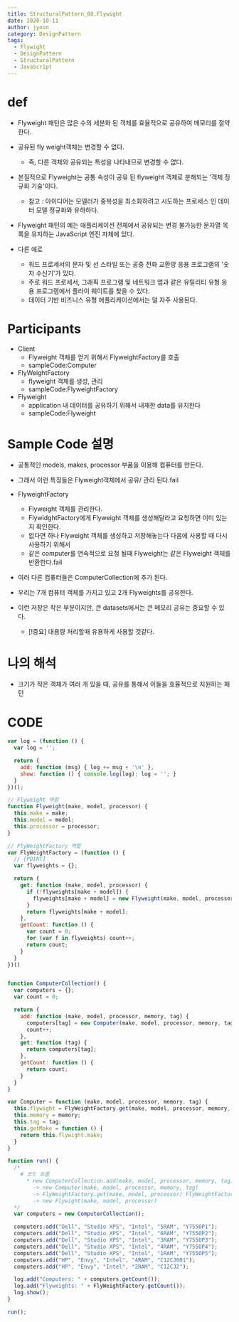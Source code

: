```yaml
---
title: StructuralPattern_08.Flywight
date: 2020-10-11
author: jyoon
category: DesignPattern
tags:
  - Flywight
  - DesignPattern
  - StructuralPattern
  - JavaScript
---
```


# def
  * Flyweight 패턴은 많은 수의 세분화 된 객체를 효율적으로 공유하여 메모리를 절약한다.
  * 공유된 fly weight객체는 변경할 수 없다.
    - 즉, 다른 객체와 공유되는 특성을 나타내므로 변경할 수 없다.
  
  * 본질적으로 Flyweight는 공통 속성이 공유 된 flyweight 객체로 분해되는 '객체 정규화 기술'이다.
    - 참고 : 아이디어는 모델러가 중복성을 최소화하려고 시도하는 프로세스 인 데이터 모델 정규화와 유하하다.
  
  * Flyweight 패턴의 예는 애플리케이션 전체에서 공유되는 
    변경 불가능한 문자열 목록을 유지하는 JavaScript 엔진 자체에 있다.
  
  * 다른 예로
    - 워드 프로세서의 문자 및 선 스타일 또는 공중 전화 교환망 응용 프로그램의 '숫자 수신기'가 있다. 
    - 주로 워드 프로세서, 그래픽 프로그램 및 네트워크 앱과 같은 유틸리티 유형 응용 프로그램에서 플라이 웨이트를 찾을 수 있다. 
    - 데이터 기반 비즈니스 유형 애플리케이션에서는 덜 자주 사용된다.

# Participants
  * Client
      - Flyweight 객체를 얻기 위해서 FlyweightFactory를 호출
      - sampleCode:Computer
  * FlyWeightFactory
      - flyweight 객체를 생성, 관리
      - sampleCode:FlyweightFactory
  * Flyweight
      - application 내 데이터를 공유하기 위해서 내재한 data를 유지한다
      - sampleCode:Flyweight


# Sample Code 설명
  * 공통적인 models, makes, processor 부품을 이용해 컴퓨터를 만든다.
  * 그래서 이런 특징들은 Flyweight객체에서 공유/ 관리 된다.fail

  * FlyweightFactory
      - Flyweight 객체를 관리한다.
      - FlywidghtFactory에게 Flyweight 객체를 생성해달라고 요청하면 이미 있는지 확인한다.
      - 없다면 하나 Flyweight 객체를 생성하고 저장해놓는다 다음에 사용할 때 다시 사용하기 위해서
      - 같은 computer를 연속적으로 요청 될때 Flyweight는 같은 Flyweight 객체를 반환한다.fail

  * 여러 다른 컴퓨터들은 ComputerCollection에 추가 된다.
  * 우리는 7개 컴퓨터 객체를 가지고 있고 2개 Flyweights를 공유한다.
  * 이런 저장은 작은 부분이지만, 큰 datasets에서는 큰 메모리 공유는 중요할 수 있다.
      - [!중요] 대용량 처리할때 유용하게 사용할 것같다.

# 나의 해석
  * 크기가 작은 객체가 여러 개 있을 때, 공유를 통해서 이들을 효율적으로 지원하는 패턴

# CODE
```js
var log = (function () {
  var log = '';

  return {
    add: function (msg) { log += msg + '\n' },
    show: function () { console.log(log); log = ''; }
  }
})();

// Flyweight 역할
function Flyweight(make, model, processor) {
  this.make = make;
  this.model = model;
  this.processor = processor;
}

// FlyWeightFactory 역할
var FlyWeightFactory = (function () {
  // [POINT]
  var flyweights = {};

  return {
    get: function (make, model, processor) {
      if (!flyweights[make + model]) {
        flyweights[make + model] = new Flyweight(make, model, processor);
      }
      return flyweights[make + model];
    },
    getCount: function () {
      var count = 0;
      for (var f in flyweights) count++;
      return count;
    }
  }
})()


function ComputerCollection() {
  var computers = {};
  var count = 0;

  return {
    add: function (make, model, processor, memory, tag) {
      computers[tag] = new Computer(make, model, processor, memory, tag);
      count++;
    },
    get: function (tag) {
      return computers[tag];
    },
    getCount: function () {
      return count;
    }
  }
}

var Computer = function (make, model, processor, memory, tag) {
  this.flywight = FlyWeightFactory.get(make, model, processor, memory, tag)
  this.memory = memory;
  this.tag = tag;
  this.getMake = function () {
    return this.flywight.make;
  }
}

function run() {
  /*
    # 코드 흐름
      * new ComputerCollection.add(make, model, processor, memory, tag)
        -> new Computer(make, model, processor, memory, tag)
        -> FlyWeightFactory.get(make, model, processor) FlyWeightFactory-IIFE
        -> new Flywight(make, model, processor)
  */
  var computers = new ComputerCollection();

  computers.add("Dell", "Studio XPS", "Intel", "5RAM", "Y755OP1");
  computers.add("Dell", "Studio XPS", "Intel", "6RAM", "Y755OP2");
  computers.add("Dell", "Studio XPS", "Intel", "3RAM", "Y755OP3");
  computers.add("Dell", "Studio XPS", "Intel", "4RAM", "Y755OP4");
  computers.add("Dell", "Studio XPS", "Intel", "1RAM", "Y755OP5");
  computers.add("HP", "Envy", "Intel", "4RAM", "C12CJ001");
  computers.add("HP", "Envy", "Intel", "2RAM", "C12CJ2");

  log.add("Computers: " + computers.getCount());
  log.add("Flyweights: " + FlyWeightFactory.getCount());
  log.show();
}

run();
```